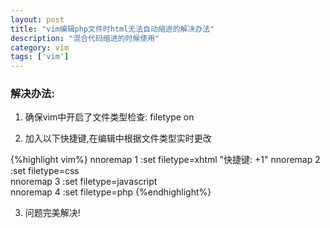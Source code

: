 ```yaml
---
layout: post
title: "vim编辑php文件时html无法自动缩进的解决办法"
description: "混合代码缩进的时候使用"
category: vim
tags: ['vim']
---
```


### 解决办法:

1. 确保vim中开启了文件类型检查: filetype on

2. 加入以下快捷键,在编辑中根据文件类型实时更改

{%highlight vim%}
nnoremap <leader>1 :set filetype=xhtml<CR>  "快捷键: \+1"
nnoremap <leader>2 :set filetype=css<CR>  
nnoremap <leader>3 :set filetype=javascript<CR>  
nnoremap <leader>4 :set filetype=php<CR>
{%endhighlight%}

3. 问题完美解决!
